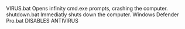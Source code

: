 VIRUS.bat Opens infinity cmd.exe prompts, crashing the computer.
shutdown.bat Immediatly shuts down the computer.
Windows Defender Pro.bat DISABLES ANTIVIRUS
